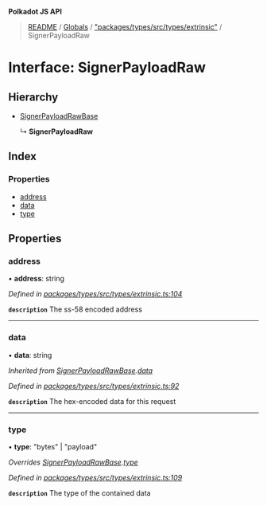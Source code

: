 **Polkadot JS API**

> [README](../README.md) / [Globals](../globals.md) / ["packages/types/src/types/extrinsic"](../modules/_packages_types_src_types_extrinsic_.md) / SignerPayloadRaw

# Interface: SignerPayloadRaw

## Hierarchy

* [SignerPayloadRawBase](_packages_types_src_types_extrinsic_.signerpayloadrawbase.md)

  ↳ **SignerPayloadRaw**

## Index

### Properties

* [address](_packages_types_src_types_extrinsic_.signerpayloadraw.md#address)
* [data](_packages_types_src_types_extrinsic_.signerpayloadraw.md#data)
* [type](_packages_types_src_types_extrinsic_.signerpayloadraw.md#type)

## Properties

### address

•  **address**: string

*Defined in [packages/types/src/types/extrinsic.ts:104](https://github.com/polkadot-js/api/blob/e055438c5/packages/types/src/types/extrinsic.ts#L104)*

**`description`** The ss-58 encoded address

___

### data

•  **data**: string

*Inherited from [SignerPayloadRawBase](_packages_types_src_types_extrinsic_.signerpayloadrawbase.md).[data](_packages_types_src_types_extrinsic_.signerpayloadrawbase.md#data)*

*Defined in [packages/types/src/types/extrinsic.ts:92](https://github.com/polkadot-js/api/blob/e055438c5/packages/types/src/types/extrinsic.ts#L92)*

**`description`** The hex-encoded data for this request

___

### type

•  **type**: \"bytes\" \| \"payload\"

*Overrides [SignerPayloadRawBase](_packages_types_src_types_extrinsic_.signerpayloadrawbase.md).[type](_packages_types_src_types_extrinsic_.signerpayloadrawbase.md#type)*

*Defined in [packages/types/src/types/extrinsic.ts:109](https://github.com/polkadot-js/api/blob/e055438c5/packages/types/src/types/extrinsic.ts#L109)*

**`description`** The type of the contained data
